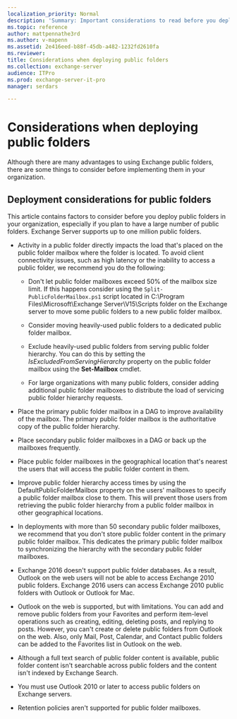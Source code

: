 ```yaml
---
localization_priority: Normal
description: 'Summary: Important considerations to read before you deploy public folders in your organization.'
ms.topic: reference
author: mattpennathe3rd
ms.author: v-mapenn
ms.assetid: 2e416eed-b88f-45db-a482-1232fd2610fa
ms.reviewer: 
title: Considerations when deploying public folders
ms.collection: exchange-server
audience: ITPro
ms.prod: exchange-server-it-pro
manager: serdars

---
```


# Considerations when deploying public folders

Although there are many advantages to using Exchange public folders, there are some things to consider before implementing them in your organization.

## Deployment considerations for public folders

This article contains factors to consider before you deploy public folders in your organization, especially if you plan to have a large number of public folders. Exchange Server supports up to one million public folders.

- Activity in a public folder directly impacts the load that's placed on the public folder mailbox where the folder is located. To avoid client connectivity issues, such as high latency or the inability to access a public folder, we recommend you do the following:

  - Don't let public folder mailboxes exceed 50% of the mailbox size limit. If this happens consider using the `Split-PublicFolderMailbox.ps1` script located in C:\Program Files\Microsoft\Exchange Server\V15\Scripts folder on the Exchange server to move some public folders to a new public folder mailbox.

  - Consider moving heavily-used public folders to a dedicated public folder mailbox.

  - Exclude heavily-used public folders from serving public folder hierarchy. You can do this by setting the _IsExcludedFromServingHierarchy_ property on the public folder mailbox using the **Set-Mailbox** cmdlet.

  - For large organizations with many public folders, consider adding additional public folder mailboxes to distribute the load of servicing public folder hierarchy requests.

- Place the primary public folder mailbox in a DAG to improve availability of the mailbox. The primary public folder mailbox is the authoritative copy of the public folder hierarchy.

- Place secondary public folder mailboxes in a DAG or back up the mailboxes frequently.

- Place public folder mailboxes in the geographical location that's nearest the users that will access the public folder content in them.

- Improve public folder hierarchy access times by using the DefaultPublicFolderMailbox property on the users' mailboxes to specify a public folder mailbox close to them. This will prevent those users from retrieving the public folder hierarchy from a public folder mailbox in other geographical locations.

- In deployments with more than 50 secondary public folder mailboxes, we recommend that you don't store public folder content in the primary public folder mailbox. This dedicates the primary public folder mailbox to synchronizing the hierarchy with the secondary public folder mailboxes.

- Exchange 2016 doesn't support public folder databases. As a result, Outlook on the web users will not be able to access Exchange 2010 public folders. Exchange 2016 users can access Exchange 2010 public folders with Outlook or Outlook for Mac.

- Outlook on the web is supported, but with limitations. You can add and remove public folders from your Favorites and perform item-level operations such as creating, editing, deleting posts, and replying to posts. However, you can't create or delete public folders from Outlook on the web. Also, only Mail, Post, Calendar, and Contact public folders can be added to the Favorites list in Outlook on the web.

- Although a full text search of public folder content is available, public folder content isn't searchable across public folders and the content isn't indexed by Exchange Search.

- You must use Outlook 2010 or later to access public folders on Exchange servers.

- Retention policies aren't supported for public folder mailboxes.
